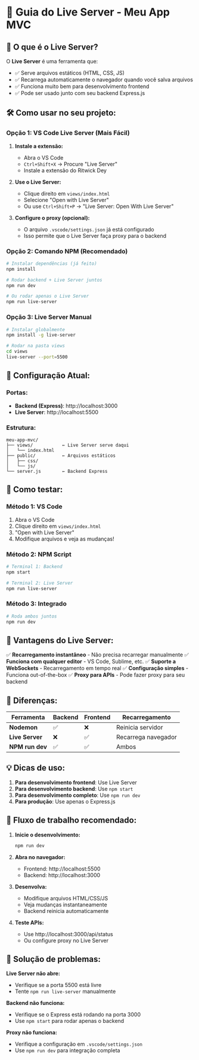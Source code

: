 # 🚀 Guia do Live Server - Meu App MVC

## 🎯 O que é o Live Server?

O **Live Server** é uma ferramenta que:
- ✅ Serve arquivos estáticos (HTML, CSS, JS)
- ✅ Recarrega automaticamente o navegador quando você salva arquivos
- ✅ Funciona muito bem para desenvolvimento frontend
- ✅ Pode ser usado junto com seu backend Express.js

## 🛠️ Como usar no seu projeto:

### **Opção 1: VS Code Live Server (Mais Fácil)**

1. **Instale a extensão:**
   - Abra o VS Code
   - `Ctrl+Shift+X` → Procure "Live Server"
   - Instale a extensão do Ritwick Dey

2. **Use o Live Server:**
   - Clique direito em `views/index.html`
   - Selecione "Open with Live Server"
   - Ou use `Ctrl+Shift+P` → "Live Server: Open With Live Server"

3. **Configure o proxy (opcional):**
   - O arquivo `.vscode/settings.json` já está configurado
   - Isso permite que o Live Server faça proxy para o backend

### **Opção 2: Comando NPM (Recomendado)**

```bash
# Instalar dependências (já feito)
npm install

# Rodar backend + Live Server juntos
npm run dev

# Ou rodar apenas o Live Server
npm run live-server
```

### **Opção 3: Live Server Manual**

```bash
# Instalar globalmente
npm install -g live-server

# Rodar na pasta views
cd views
live-server --port=5500
```

## 🔧 Configuração Atual:

### **Portas:**
- **Backend (Express)**: http://localhost:3000
- **Live Server**: http://localhost:5500

### **Estrutura:**
```
meu-app-mvc/
├── views/           ← Live Server serve daqui
│   └── index.html
├── public/          ← Arquivos estáticos
│   ├── css/
│   └── js/
└── server.js        ← Backend Express
```

## 🚀 Como testar:

### **Método 1: VS Code**
1. Abra o VS Code
2. Clique direito em `views/index.html`
3. "Open with Live Server"
4. Modifique arquivos e veja as mudanças!

### **Método 2: NPM Script**
```bash
# Terminal 1: Backend
npm start

# Terminal 2: Live Server
npm run live-server
```

### **Método 3: Integrado**
```bash
# Roda ambos juntos
npm run dev
```

## 📝 Vantagens do Live Server:

✅ **Recarregamento instantâneo** - Não precisa recarregar manualmente
✅ **Funciona com qualquer editor** - VS Code, Sublime, etc.
✅ **Suporte a WebSockets** - Recarregamento em tempo real
✅ **Configuração simples** - Funciona out-of-the-box
✅ **Proxy para APIs** - Pode fazer proxy para seu backend

## 🔄 Diferenças:

| Ferramenta | Backend | Frontend | Recarregamento |
|------------|---------|----------|----------------|
| **Nodemon** | ✅ | ❌ | Reinicia servidor |
| **Live Server** | ❌ | ✅ | Recarrega navegador |
| **NPM run dev** | ✅ | ✅ | Ambos |

## 💡 Dicas de uso:

1. **Para desenvolvimento frontend**: Use Live Server
2. **Para desenvolvimento backend**: Use `npm start`
3. **Para desenvolvimento completo**: Use `npm run dev`
4. **Para produção**: Use apenas o Express.js

## 🎯 Fluxo de trabalho recomendado:

1. **Inicie o desenvolvimento:**
   ```bash
   npm run dev
   ```

2. **Abra no navegador:**
   - Frontend: http://localhost:5500
   - Backend: http://localhost:3000

3. **Desenvolva:**
   - Modifique arquivos HTML/CSS/JS
   - Veja mudanças instantaneamente
   - Backend reinicia automaticamente

4. **Teste APIs:**
   - Use http://localhost:3000/api/status
   - Ou configure proxy no Live Server

## 🚨 Solução de problemas:

**Live Server não abre:**
- Verifique se a porta 5500 está livre
- Tente `npm run live-server` manualmente

**Backend não funciona:**
- Verifique se o Express está rodando na porta 3000
- Use `npm start` para rodar apenas o backend

**Proxy não funciona:**
- Verifique a configuração em `.vscode/settings.json`
- Use `npm run dev` para integração completa 